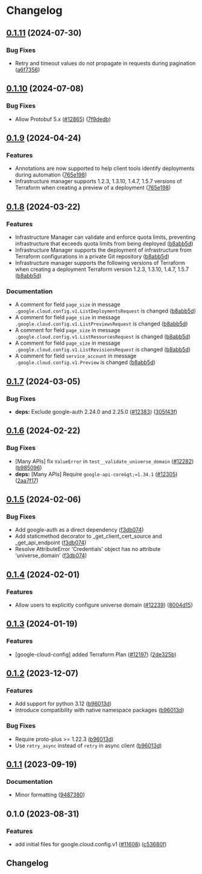 # Changelog

## [0.1.11](https://github.com/googleapis/google-cloud-python/compare/google-cloud-config-v0.1.10...google-cloud-config-v0.1.11) (2024-07-30)


### Bug Fixes

* Retry and timeout values do not propagate in requests during pagination ([a6f7356](https://github.com/googleapis/google-cloud-python/commit/a6f7356f1549721f9fab83d4dcfa226cec1965d0))

## [0.1.10](https://github.com/googleapis/google-cloud-python/compare/google-cloud-config-v0.1.9...google-cloud-config-v0.1.10) (2024-07-08)


### Bug Fixes

* Allow Protobuf 5.x ([#12865](https://github.com/googleapis/google-cloud-python/issues/12865)) ([7f9dedb](https://github.com/googleapis/google-cloud-python/commit/7f9dedb3abc7636cbcd97e21ac857844b885b599))

## [0.1.9](https://github.com/googleapis/google-cloud-python/compare/google-cloud-config-v0.1.8...google-cloud-config-v0.1.9) (2024-04-24)


### Features

* Annotations are now supported to help client tools identify deployments during automation ([765e198](https://github.com/googleapis/google-cloud-python/commit/765e198d31bb3d8c12ef1e67179e86ddffbedab5))
* Infrastructure manager supports 1.2.3, 1.3.10, 1.4.7, 1.5.7 versions of Terraform when creating a preview of a deployment ([765e198](https://github.com/googleapis/google-cloud-python/commit/765e198d31bb3d8c12ef1e67179e86ddffbedab5))

## [0.1.8](https://github.com/googleapis/google-cloud-python/compare/google-cloud-config-v0.1.7...google-cloud-config-v0.1.8) (2024-03-22)


### Features

* Infrastructure Manager can validate and enforce quota limits, preventing infrastructure that exceeds quota limits from being deployed ([b8abb5d](https://github.com/googleapis/google-cloud-python/commit/b8abb5dc7a51773039a9034cf845bd64d0221314))
* Infrastructure Manager supports the deployment of infrastructure from Terraform configurations in a private Git repository ([b8abb5d](https://github.com/googleapis/google-cloud-python/commit/b8abb5dc7a51773039a9034cf845bd64d0221314))
* Infrastructure manager supports the following versions of Terraform when creating a deployment  Terraform version 1.2.3, 1.3.10, 1.4.7, 1.5.7 ([b8abb5d](https://github.com/googleapis/google-cloud-python/commit/b8abb5dc7a51773039a9034cf845bd64d0221314))


### Documentation

* A comment for field `page_size` in message `.google.cloud.config.v1.ListDeploymentsRequest` is changed ([b8abb5d](https://github.com/googleapis/google-cloud-python/commit/b8abb5dc7a51773039a9034cf845bd64d0221314))
* A comment for field `page_size` in message `.google.cloud.config.v1.ListPreviewsRequest` is changed ([b8abb5d](https://github.com/googleapis/google-cloud-python/commit/b8abb5dc7a51773039a9034cf845bd64d0221314))
* A comment for field `page_size` in message `.google.cloud.config.v1.ListResourcesRequest` is changed ([b8abb5d](https://github.com/googleapis/google-cloud-python/commit/b8abb5dc7a51773039a9034cf845bd64d0221314))
* A comment for field `page_size` in message `.google.cloud.config.v1.ListRevisionsRequest` is changed ([b8abb5d](https://github.com/googleapis/google-cloud-python/commit/b8abb5dc7a51773039a9034cf845bd64d0221314))
* A comment for field `service_account` in message `.google.cloud.config.v1.Preview` is changed ([b8abb5d](https://github.com/googleapis/google-cloud-python/commit/b8abb5dc7a51773039a9034cf845bd64d0221314))

## [0.1.7](https://github.com/googleapis/google-cloud-python/compare/google-cloud-config-v0.1.6...google-cloud-config-v0.1.7) (2024-03-05)


### Bug Fixes

* **deps:** Exclude google-auth 2.24.0 and 2.25.0 ([#12383](https://github.com/googleapis/google-cloud-python/issues/12383)) ([305f43f](https://github.com/googleapis/google-cloud-python/commit/305f43f7d6293e3316248f421fdc19c5d8405c21))

## [0.1.6](https://github.com/googleapis/google-cloud-python/compare/google-cloud-config-v0.1.5...google-cloud-config-v0.1.6) (2024-02-22)


### Bug Fixes

* [Many APIs] fix `ValueError` in `test__validate_universe_domain` ([#12282](https://github.com/googleapis/google-cloud-python/issues/12282)) ([b985096](https://github.com/googleapis/google-cloud-python/commit/b985096d43add8214172ff993e00293e6c8757cb))
* **deps:** [Many APIs] Require `google-api-core&gt;=1.34.1` ([#12305](https://github.com/googleapis/google-cloud-python/issues/12305)) ([2aa7f17](https://github.com/googleapis/google-cloud-python/commit/2aa7f17a5fd4f2249260225db91fb0414d06eaa7))

## [0.1.5](https://github.com/googleapis/google-cloud-python/compare/google-cloud-config-v0.1.4...google-cloud-config-v0.1.5) (2024-02-06)


### Bug Fixes

* Add google-auth as a direct dependency ([f3db074](https://github.com/googleapis/google-cloud-python/commit/f3db074e7bbf505d5989e4c353461ab6bef4905c))
* Add staticmethod decorator to _get_client_cert_source and _get_api_endpoint ([f3db074](https://github.com/googleapis/google-cloud-python/commit/f3db074e7bbf505d5989e4c353461ab6bef4905c))
* Resolve AttributeError 'Credentials' object has no attribute 'universe_domain' ([f3db074](https://github.com/googleapis/google-cloud-python/commit/f3db074e7bbf505d5989e4c353461ab6bef4905c))

## [0.1.4](https://github.com/googleapis/google-cloud-python/compare/google-cloud-config-v0.1.3...google-cloud-config-v0.1.4) (2024-02-01)


### Features

* Allow users to explicitly configure universe domain ([#12239](https://github.com/googleapis/google-cloud-python/issues/12239)) ([8004d15](https://github.com/googleapis/google-cloud-python/commit/8004d15d9e6baa4dc5bc3f09d528e176d54d9ec5))

## [0.1.3](https://github.com/googleapis/google-cloud-python/compare/google-cloud-config-v0.1.2...google-cloud-config-v0.1.3) (2024-01-19)


### Features

* [google-cloud-config] added Terraform Plan ([#12197](https://github.com/googleapis/google-cloud-python/issues/12197)) ([2de325b](https://github.com/googleapis/google-cloud-python/commit/2de325ba6aef85c98c9ebbe03fc6a4ebb2834a12))

## [0.1.2](https://github.com/googleapis/google-cloud-python/compare/google-cloud-config-v0.1.1...google-cloud-config-v0.1.2) (2023-12-07)


### Features

* Add support for python 3.12 ([b96013d](https://github.com/googleapis/google-cloud-python/commit/b96013d2c31e3602bb885bf8d7296cc49c3a4642))
* Introduce compatibility with native namespace packages ([b96013d](https://github.com/googleapis/google-cloud-python/commit/b96013d2c31e3602bb885bf8d7296cc49c3a4642))


### Bug Fixes

* Require proto-plus &gt;= 1.22.3 ([b96013d](https://github.com/googleapis/google-cloud-python/commit/b96013d2c31e3602bb885bf8d7296cc49c3a4642))
* Use `retry_async` instead of `retry` in async client ([b96013d](https://github.com/googleapis/google-cloud-python/commit/b96013d2c31e3602bb885bf8d7296cc49c3a4642))

## [0.1.1](https://github.com/googleapis/google-cloud-python/compare/google-cloud-config-v0.1.0...google-cloud-config-v0.1.1) (2023-09-19)


### Documentation

* Minor formatting ([9487380](https://github.com/googleapis/google-cloud-python/commit/94873808ece8059b07644a0a49dedf8e2906900a))

## 0.1.0 (2023-08-31)


### Features

* add initial files for google.cloud.config.v1 ([#11608](https://github.com/googleapis/google-cloud-python/issues/11608)) ([c53680f](https://github.com/googleapis/google-cloud-python/commit/c53680f647738b8fc3f9cce86455dd3f195e4ff6))

## Changelog
